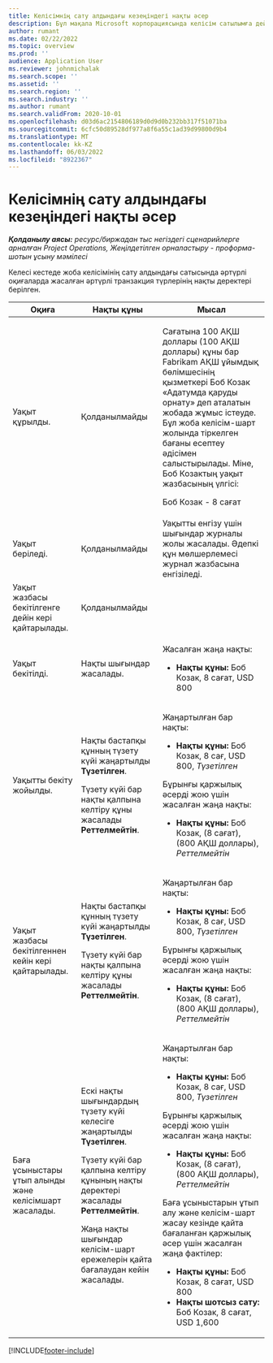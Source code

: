 ```yaml
---
title: Келісімнің сату алдындағы кезеңіндегі нақты әсер
description: Бұл мақала Microsoft корпорациясында келісім сатылымға дейінгі кезеңде болған кездегі әртүрлі оқиғалардағы Actuals кестесіне әсері туралы ақпарат береді Dynamics 365 Project Operations.
author: rumant
ms.date: 02/22/2022
ms.topic: overview
ms.prod: ''
audience: Application User
ms.reviewer: johnmichalak
ms.search.scope: ''
ms.assetid: ''
ms.search.region: ''
ms.search.industry: ''
ms.author: rumant
ms.search.validFrom: 2020-10-01
ms.openlocfilehash: d03d6ac2154806189d0d9d0b232bb317f51071ba
ms.sourcegitcommit: 6cfc50d89528df977a8f6a55c1ad39d99800d9b4
ms.translationtype: MT
ms.contentlocale: kk-KZ
ms.lasthandoff: 06/03/2022
ms.locfileid: "8922367"
---
```

# <a name="actuals-impact-during-the-pre-sales-stage-of-an-engagement"></a>Келісімнің сату алдындағы кезеңіндегі нақты әсер

_**Қолданылу аясы:** ресурс/биржадан тыс негіздегі сценарийлерге арналған Project Operations, Жеңілдетілген орналастыру - проформа-шотын ұсыну мәмілесі_

Келесі кестеде жоба келісімінің сату алдындағы сатысында әртүрлі оқиғаларда жасалған әртүрлі транзакция түрлерінің нақты деректері берілген.

| Оқиға | Нақты құны | Мысал |
|---|---|---|
| Уақыт құрылды. | Қолданылмайды | <p>Сағатына 100 АҚШ доллары (100 АҚШ доллары) құны бар Fabrikam АҚШ ұйымдық бөлімшесінің қызметкері Боб Козак «Адатумда қаруды орнату» деп аталатын жобада жұмыс істеуде. Бұл жоба келісім-шарт жолында тіркелген бағаны есептеу әдісімен салыстырылады. Міне, Боб Козактың уақыт жазбасының үлгісі:</p><p>Боб Козак - 8 сағат</p> |
| Уақыт беріледі. | Қолданылмайды | Уақытты енгізу үшін шығындар журналы жолы жасалады. Әдепкі құн мөлшерлемесі журнал жазбасына енгізіледі. |
| Уақыт жазбасы бекітілгенге дейін кері қайтарылады. | Қолданылмайды | |
| Уақыт бекітілді. | Нақты шығындар жасалады. | <p>Жасалған жаңа нақты:</p><ul><li>**Нақты құны:** Боб Козак, 8 сағат, USD 800</li></ul> |
| Уақытты бекіту жойылды. | <p>Нақты бастапқы құнның түзету күйі жаңартылды **Түзетілген**.</p><p>Түзету күйі бар нақты қалпына келтіру құны жасалады **Реттелмейтін**.</p> | <p>Жаңартылған бар нақты:</p><ul><li>**Нақты құны:** Боб Козак, 8 сағ, USD 800, *Түзетілген*</li></ul><p>Бұрынғы қаржылық әсерді жою үшін жасалған жаңа нақты:</p><ul><li>**Нақты құны:** Боб Козак, (8 сағат), (800 АҚШ доллары), *Реттелмейтін*</li></ul> |
| Уақыт жазбасы бекітілгеннен кейін кері қайтарылады. | <p>Нақты бастапқы құнның түзету күйі жаңартылды **Түзетілген**.</p><p>Түзету күйі бар нақты қалпына келтіру құны жасалады **Реттелмейтін**.</p> | <p>Жаңартылған бар нақты:</p><ul><li>**Нақты құны:** Боб Козак, 8 сағ, USD 800, *Түзетілген*</li></ul><p>Бұрынғы қаржылық әсерді жою үшін жасалған жаңа нақты:</p><ul><li>**Нақты құны:** Боб Козак, (8 сағат), (800 АҚШ доллары), *Реттелмейтін*</li></ul> |
| Баға ұсыныстары ұтып алынды және келісімшарт жасалады. | <p>Ескі нақты шығындардың түзету күйі келесіге жаңартылды **Түзетілген**.</p><p>Түзету күйі бар қалпына келтіру құнының нақты деректері жасалады **Реттелмейтін**.</p><p>Жаңа нақты шығындар келісім-шарт ережелерін қайта бағалаудан кейін жасалады.</p> | <p>Жаңартылған бар нақты:</p><ul><li>**Нақты құны:** Боб Козак, 8 сағ, USD 800, *Түзетілген*</li></ul><p>Бұрынғы қаржылық әсерді жою үшін жасалған жаңа нақты:</p><ul><li>**Нақты құны:** Боб Козак, (8 сағат), (800 АҚШ доллары), *Реттелмейтін*</li></ul><p>Баға ұсыныстарын ұтып алу және келісім-шарт жасау кезінде қайта бағаланған қаржылық әсер үшін жасалған жаңа фактілер:</p><ul><li>**Нақты құны:** Боб Козак, 8 сағат, USD 800</li><li>**Нақты шотсыз сату:** Боб Козак, 8 сағат, USD 1,600</li></ul> |

[!INCLUDE[footer-include](../includes/footer-banner.md)]
